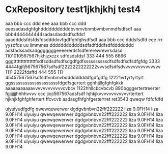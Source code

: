 # CxRepository test1jkhjkhj test4
aaa bbb ccc ddd eee
aaa bbb ccc ddd eeesadasdghfghdddddddddddbvnmvbnmbvmbvnmdfsdfsdf
aaa bbb4444444444sadasdasdsdfsdfdsf
aaaddddsfdsfdsfdsddddxvfgdffghfghsdfsdf
aaa bbb ccc dddsfsdfd eee rrr yysdfds uu iimmmss ddddddddddddsdfsdfdddfsdfdddddddd
adsfadssadsadgggggggeeeererdsfsdfererewrewrsdasd
1101010567567hjkhjzxczx
sdfdsdsfdsf
333 444 555 6666 gggtttttttttttttttfsdfsddsdfsdfsdgdfgdfssssssssssdfsdfsdfsdfsdfgfdg
3333 4444fgjfj567567567sdfsdf2222222222222vvvsdfsdfsdvvvvvvvvvvvvvvv
1111 2222fdsffd
444 555
111 45457567567sdfsdfvnbmvbdddddddddfgdfgdfg
12221vrtyrtyrtyrt
ggssssssssssssssssssssfdgdfsgertert
gghhjjllgfghfgkkk
aaaaaaaaaaavvvvvvvvvvvvcvbcv
1122hhllcbcvbcvb
890bgggertertreerter
fgjjjjjjhhhhvvvv ccc
jioji567567adsfsdf
hjhkjkvvvvvvvvvvvvrtertert
hjkhjkfghfghfertert
ffcvcvb
asdasgfhfghfgertertret
ret3543
qweqw   fdfdfdfd

uiyuiyudfgdfg
qwewqewerwer dgdgvbnbvn22fff222222
liza 9.0FH14 liza 9.0FH14
uiyuiyu qwewqewerwer dgdgvbnbvn22fff222222 liza 9.0FH14 liza 9.0FH14
uiyuiyu qwewqewerwer dgdgvbnbvn22fff222222 liza 9.0FH14 liza 9.0FH14
uiyuiyu qwewqewerwer dgdgvbnbvn22fff222222 liza 9.0FH14 liza 9.0FH14
uiyuiyu qwewqewerwer dgdgvbnbvn22fff222222 liza 9.0FH14 liza 9.0FH14
uiyuiyu qwewqewerwer dgdgvbnbvn22fff222222 liza 9.0FH14 liza 9.0FH14
uiyuiyu qwewqewerwer dgdgvbnbvn22fff222222 liza 9.0FH14 liza 9.0FH14
